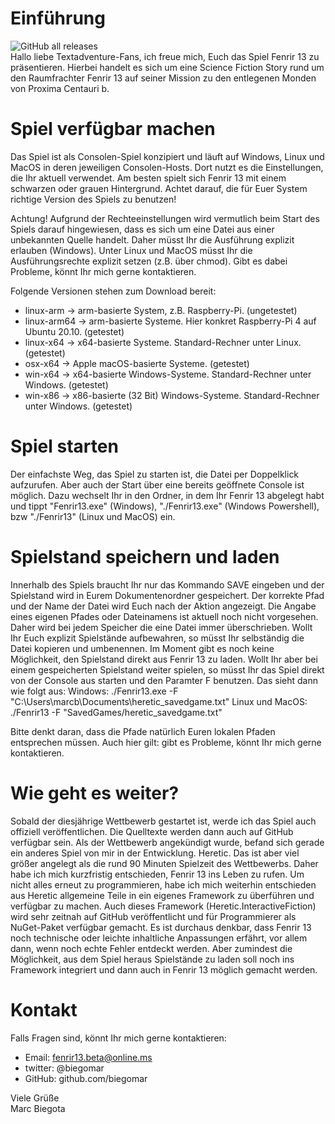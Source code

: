 # Einführung 
![GitHub all releases](https://img.shields.io/github/downloads/biegomar/fenrir13/total)  
Hallo liebe Textadventure-Fans,
ich freue mich, Euch das Spiel Fenrir 13 zu präsentieren. Hierbei handelt es sich um eine Science Fiction Story rund um den Raumfrachter Fenrir 13 auf seiner Mission zu den entlegenen Monden von Proxima Centauri b.

# Spiel verfügbar machen
Das Spiel ist als Consolen-Spiel konzipiert und läuft auf Windows, Linux und MacOS in deren jeweiligen Consolen-Hosts. Dort nutzt es die Einstellungen, die Ihr aktuell verwendet. Am besten spielt sich Fenrir 13 mit einem schwarzen oder grauen Hintergrund.
Achtet darauf, die für Euer System richtige Version des Spiels zu benutzen!

Achtung! Aufgrund der Rechteeinstellungen wird vermutlich beim Start des Spiels darauf hingewiesen, dass es sich um eine Datei aus einer unbekannten Quelle handelt. Daher müsst Ihr die Ausführung explizit erlauben (Windows). Unter Linux und MacOS müsst Ihr die Ausführungsrechte explizit setzen (z.B. über chmod).
Gibt es dabei Probleme, könnt Ihr mich gerne kontaktieren.

Folgende Versionen stehen zum Download bereit:
* linux-arm -> arm-basierte System, z.B. Raspberry-Pi. (ungetestet)  
* linux-arm64 -> arm-basierte Systeme. Hier konkret Raspberry-Pi 4 auf Ubuntu 20.10. (getestet)  
* linux-x64 -> x64-basierte Systeme. Standard-Rechner unter Linux. (getestet) 
* osx-x64 -> Apple macOS-basierte Systeme. (getestet)
* win-x64 -> x64-basierte Windows-Systeme. Standard-Rechner unter Windows. (getestet)
* win-x86 -> x86-basierte (32 Bit) Windows-Systeme. Standard-Rechner unter Windows. (getestet)

# Spiel starten
Der einfachste Weg, das Spiel zu starten ist, die Datei per Doppelklick aufzurufen. Aber auch der Start über eine bereits geöffnete Console ist möglich. Dazu wechselt Ihr in den Ordner, in dem Ihr Fenrir 13 abgelegt habt und tippt "Fenrir13.exe" (Windows), "./Fenrir13.exe" (Windows Powershell), bzw "./Fenrir13" (Linux und MacOS) ein. 

# Spielstand speichern und laden
Innerhalb des Spiels braucht Ihr nur das Kommando SAVE eingeben und der Spielstand wird in Eurem Dokumentenordner gespeichert. Der korrekte Pfad und der Name der Datei wird Euch nach der Aktion angezeigt. Die Angabe eines eigenen Pfades oder Dateinamens ist aktuell noch nicht vorgesehen. Daher wird bei jedem Speicher die eine Datei immer überschrieben. Wollt Ihr Euch explizit Spielstände aufbewahren, so müsst Ihr selbständig die Datei kopieren und umbenennen. 
Im Moment gibt es noch keine Möglichkeit, den Spielstand direkt aus Fenrir 13 zu laden. Wollt Ihr aber bei einem gespeicherten Spielstand weiter spielen, so müsst Ihr das Spiel direkt von der Console aus starten und den Paramter F benutzen. Das sieht dann wie folgt aus:
Windows: 
./Fenrir13.exe -F "C:\Users\marcb\Documents\heretic_savedgame.txt"
Linux und MacOS:
./Fenrir13 -F "SavedGames/heretic_savedgame.txt"

Bitte denkt daran, dass die Pfade natürlich Euren lokalen Pfaden entsprechen müssen.
Auch hier gilt: gibt es Probleme, könnt Ihr mich gerne kontaktieren.

# Wie geht es weiter?
Sobald der diesjährige Wettbewerb gestartet ist, werde ich das Spiel auch offiziell veröffentlichen. Die Quelltexte werden dann auch auf GitHub verfügbar sein.
Als der Wettbewerb angekündigt wurde, befand sich gerade ein anderes Spiel von mir in der Entwicklung. Heretic. Das ist aber viel größer angelegt als die rund 90 Minuten Spielzeit des Wettbewerbs. Daher habe ich mich kurzfristig entschieden, Fenrir 13 ins Leben zu rufen. Um nicht alles erneut zu programmieren, habe ich mich weiterhin entschieden aus Heretic allgemeine Teile in ein eigenes Framework zu überführen und verfügbar zu machen. Auch dieses Framework (Heretic.InteractiveFiction) wird sehr zeitnah auf GitHub veröffentlicht und für Programmierer als NuGet-Paket verfügbar gemacht.
Es ist durchaus denkbar, dass Fenrir 13 noch technische oder leichte inhaltliche Anpassungen erfährt, vor allem dann, wenn noch echte Fehler entdeckt werden. Aber zumindest die Möglichkeit, aus dem Spiel heraus Spielstände zu laden soll noch ins Framework integriert und dann auch in Fenrir 13 möglich gemacht werden. 

# Kontakt
Falls Fragen sind, könnt Ihr mich gerne kontaktieren: 
* Email: fenrir13.beta@online.ms
* twitter: @biegomar
* GitHub: github.com/biegomar


Viele Grüße  
Marc Biegota
